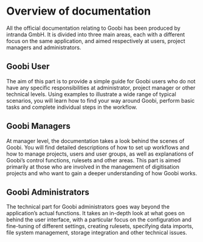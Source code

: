 # Overview of documentation

All the official documentation relating to Goobi has been produced by intranda GmbH. It is divided into three main areas, each with a different focus on the same application, and aimed respectively at users, project managers and administrators.

## Goobi User

The aim of this part is to provide a simple guide for Goobi users who do not have any specific responsibilities at administrator, project manager or other technical levels. Using examples to illustrate a wide range of typical scenarios, you will learn how to find your way around Goobi, perform basic tasks and complete individual steps in the workflow.

## Goobi Managers

At manager level, the documentation takes a look behind the scenes of Goobi. You will find detailed descriptions of how to set up workflows and how to manage projects, users and user groups, as well as explanations of Goobi’s control functions, rulesets and other areas. This part is aimed primarily at those who are involved in the management of digitisation projects and who want to gain a deeper understanding of how Goobi works.

## Goobi Administrators

The technical part for Goobi administrators goes way beyond the application’s actual functions. It takes an in-depth look at what goes on behind the user interface, with a particular focus on the configuration and fine-tuning of different settings, creating rulesets, specifying data imports, file system management, storage integration and other technical issues.

